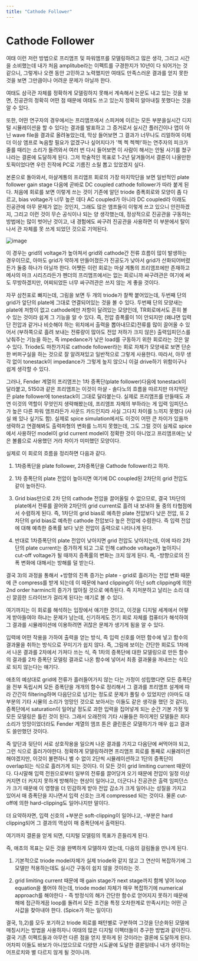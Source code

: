 ```yaml
---
title: "Cathode Follower"
---
```

# Cathode Follower


여태 이런 저런 방법으로 프리앰프 및 파워앰프를 모델링하려고 많은 생각, 그리고 시간을 소비했는데 내가 처음 amplitube라는 이펙트를 구경한지가 10년이 다 되어가는 것 같으니, 그렇게나 오랜 동안 고민하고 노력했지만 여태도 만족스러운 결과를 얻지 못한 것을 보면 그만큼이나 어려운 문제가 아닐까 한다. 




여태도 삼극관 자체를 정확하게 모델링하지 못해서 계속해서 논문도 내고 있는 것을 보면, 진공관의 정확히 어떤 점 때문에 여태도 쓰고 있는지 정확히 알아내질 못했다는 것을 알 수 있다. 




또한, 어떤 연구자의 경우에서는 프리앰프에서 스피커에 이르는 모든 부분을실시간 디지털 시뮬레이션을 할 수 있다는 결과를 발표하고 그 증거로서 실시간 플러긴이나 앱이 아닌 wave file을 결과로 올려놓았는데, 막상 들어보면 그 결과가 너무나도 리얼하여 이제 더 이상 앰프로 녹음할 필요가 없겠구나 싶어지다가 '첵 첵 첵첵!'하는 연주자의 피크가 줄를 때리는 소리가 들려와서 여러 번 다시 들어보면 이 사람이 해서는 안될 사기를 쳤구나라는 결론에 도달하게 된다. 그저 학술적인 목표로 1-2년 달겨들어서 결론이 나올만한 토픽이었다면 우린 진작에 PC로 기름진 소릴 뽑고 있었겠지 싶다.




본론으로 돌아와서, 마샬계통의 프리앰프 회로의 가장 마지막단을 보면 일반적인 plate follower gain stage 다음에 곧바로 DC coupled cathode follower가 따라 붙게 된다. 처음에 회로를 보면 이렇게 쓰는 것이 기존에 알던 triode 증폭회로와 모양이 좀 다르고, bias voltage가 너무 높은 데다 AC coupled가 아니라 DC coupled라 이래도 진공관에 아무 문제가 없는 것인지, 그래도 많은 앰프들이 이렇게 쓰고 있으니 안전하겠지, 그리고 이런 것이 무슨 공식이나 되는 양 생각했는데, 정상적으로 진공관을 구동하는 방법에는 많이 벗어난 것이고, 내 경험에도 싸구려 진공관을 사용하면 이 부분에서 탈이나서 관 자체를 못 쓰게 되었던 것으로 기억된다. 






![image](53d6b1de3b82f1f17e1791bb2bea6e8f.png)







이 경우는 grid의 voltage가 높아져서 grid와 cathode간 전류 흐름이 많이 발생하는 경우이므로, 아마도 grid가 약하게 만들어졌든가 진공도가 낮아서 grid가 산화되어버렸든가 둘중 하나가 아닐까 한다. 어쨋든 이런 회로는 마샬 계통의 프리앰프에만 존재하고 메사의 마크 시리즈라든가 펜더의 프리앰프에서는 없는 회로니까 싸구려관은 여기에 써도 무방하겠지만, 어찌되었든 너무 싸구려관은 쓰지 않는 게 좋을 것이다. 




자꾸 삼천포로 빠지는데, 그림을 보면 두 개의 triode가 찰짝 붙어있는데, 두번째 단의 grid가 앞단의 plate에 그대로 연결되어있는 것을 볼 수 있다. 두번째 단의 모양새는 plate에 저항이 없고 cathode에만 저항이 달려있는 모양인데, TR회로에서도 흔히 볼 수 있는 것이라 쉽게 그 기능을 알 수 있다. 즉, 전압 증폭률이 1이 안되지만 (왜냐면 입력단 전압과 같거나 비슷해야 하는 위치에서 출력을 뽑아내므로)전류를 많이 끌어올 수 있어서 (부하쪽으로 흘려 보내는 전류량이 많아도 전압 저하가 크지 않은) 출력임피던스를 낮춰주는 기능을 하는, 즉 impedance가 낮은 load를 구동하기 위한 회로라는 것은 알 수 있다. Triode도 마찬가지로 cathode follower라는 회로 자체가 모양새로 보면 단순한 버퍼구실을 하는 것으로 잘 알려져있고 일반적으로 그렇게 사용한다. 따라서, 아무 생각 없이 tonestack이 impedance가 그렇게 높지 않으니 이걸 drive하기 위함이구나 쉽게 생각할 수 있다. 




그러나, Fender 계열의 프리앰프는 1차 증폭단(plate follower)다음에 tonestack이 달라붙고, 5150과 같은 프리앰프는 이것이 마샬 - 솔다노의 흐름을 따르지만 마지막단은 plate follower에 tonestack이 그대로 달라붙는다. 실제로 프리앰프를 만들때도 과연 이것의 역할이 무엇인지 생략해봤는데, 프리앰프 자체의 부하라는 게 입력 임피던스가 높은 다른 파워 앰프라든가 사운드 카드인지라 사실 그다지 차이를 느끼지 못했다 (사실 왜 있나 싶기도 함). 실제로 spice simulation에서도 이것이 어떤 큰 차이가 있을까 생략하고 연결해봐도 출력파형의 변화를 느끼지 못했는데, 그도 그럴 것이 실제로 spice에서 사용하던 model이 grid current model이 정확한 것이 아니었고 프리앰프에는 낮은 볼륨으로 사용했던 거라 차이가 미미했던 모양이다.




실제로 이 회로의 흐름을 정리하면 다음과 같다.




1) 1차증폭단을 plate follower, 2차증폭단을 Cathode follower라고 하자.

2) 1차 증폭단의 plate 전압이 높아지면 여기에 DC coupled된 2차단의 grid 전압도 같이 높아진다.

3) Grid bias만으로 2차 단의 cathode 전압을 끌어올릴 수 없으므로, 결국 1차단의 plate에서 전류를 끌어와 2차단의 grid current로 흘려 내 보내야 둘 중의 타협점에서 수렴하게 된다. 즉, 1차단의 grid bias로 예측한 plate 전압보다 낮은 전압, 또 2차단의 grid bias로 예측한 cathode 전압보다 높은 전압에 수렴한다. 즉 입력 전압에 대해 예측한 증폭률 보다 낮은 전압이 출력으로 나타나게 된다.

4) 반대로 1차증폭단의 plate 전압이 낮아지면 grid 전압도 낮아지는데, 이에 따라 2차단의 plate current는 증가하게 되고 그로 인해 cathode voltage가 높아지니 cut-off voltage가 될 때까지 증폭률의 변화는 크지 않게 된다. 즉, -방향으로의 진폭 변화에 대해서는 방해를 덜 받는다.




결국 3)의 과정을 통해서 +방향의 진폭 증가는 plate - grid로 흘러가는 전압 변화 때문에 큰 compress를 받게 되는데 이 때문에 hard clipping이 아닌 soft clipping에 의한 2nd order harminc의 증가가 많아질 것으로 예측된다. 즉 지저분하고 날리는 소리 대신 깔끔한 드라이브가 걸리게 된다는 얘기로 볼 수 있다.




여기까지는 이 회로를 해석하는 입장에서 얘기한 것이고, 이것을 디지털 세계에서 어떻게 받아들여야 하냐는 문제가 남는데, 신기하게도 전기 회로 자체를 컴퓨터가 해석하여 그 결과를 시뮬레이션에 이용하려면 귀찮은 문제가 생기게 됨을 알 수 있다.




입력에 어떤 작용을 가하여 출력을 얻는 방식, 즉 입력 신호를 어떤 함수에 넣고 함수의 결과물을 취하는 방식으로 꾸미기가 쉽지 않다. 즉, 그림에 보이는 간단한 회로도 1차에서 나온 결과를 2차에서 가져다 쓰는 식, 즉 1차의 증폭단에 대한 모델링으로 만든 함수의 결과를 2차 증폭단 모델링 결과로 나온 함수에 넣어서 최종 결과물을 꺼내쓰는 식으로 되지 않는다는 얘기다. 




애초의 예상대로 grid에 전류가 흘러들어가지 않는 다는 가정이 성립했다면 모든 증폭단을 전부 독립시켜 모든 증폭단을 개개의 함수로 정리해서 그 결과를 프리앰프 설계에 따라 간간히 filtering하며 다음단으로 넘기는 정도로 문제가 풀릴 수 있었지만 (아마도 대부분의 기타 시뮬의 소리가 엉망인 것으로 보아서는 이들도 같은 생각을 했던 것 같다), 증폭단에서 saturation이 일어날 정도로 과한 입력을 집어넣게 되는 순간 기본 가정 및 모든 모델링은 틀린 것이 된다. 그래서 오래전의 기타 시뮬들은 하이게인 모델들은 죄다 소리가 엉망이었더라도 Fender 계열의 앰프 톤은 클린톤은 모델하기가 매우 쉽고 결과도 쓸만했던 것이다.




즉 앞단과 뒷단이 서로 상호작용을 일으켜 나온 결과를 가지고 다음단에 써먹어야 되고, 그런 식으로 흘러가야한다. 정확하게 모델링하려면 프리앰프 회로를 통째로 시뮬레이션해야겠지만, 이것이 불편하니 별 수 없이 2단씩 시뮬레이션하고 1단의 증폭단이 overlap되는 식으로 흘러가게 되는 것이다. 이 모든 것이 grid limiting current 때문이다. 다시말해 입력 전원으로부터 일부의 전류를 끌어당겨 오기 때문에 전압이 일정 이상 커지면 더 커지지 못하게 방해하는 현상이 일어나고, 더군다나 진공관은 출력 임피던스가 크기 때문에 이 영향을 더 민감하게 받아 전압 감소가 크게 일어나는 성질을 가지고 있어서 매 증폭단을 지나면서 입력 신호는 크게 compressed 되는 것이다. 물론 cut-off에 의한 hard-clipping도 일어나지만 말이다. 




더 요약하자면, 입력 신호의 +부분은 soft-clipping이 일어나고, -부분은 hard clipping되어 그 결과의 역상이 매 증폭단에서 출력된다. 




여기까지 결론을 얻게 되면, 디지털 모델링의 목표가 흔들리게 된다.




즉, 애초의 목표는 모든 것을 완벽하게 모델하자 였는데, 다음의 걸림돌을 만나게 된다.




1) 기본적으로 triode model자체가 실제 triode와 같지 않고 그 연산이 복잡하기에 그 모델만 적용하는데도 실시간 구동이 쉽지 않을 것이라는 것.

2) grid limiting current 때문에 매 gain stage가 next stage까지 함께 넣어 loop equation을 풀어야 하는데, triode model 자체가 매우 복잡하기에 numerical approach를 해야한다 - 즉 방정식의 해가 간단한 함수로 얻어지지 못하기 때문에 해에 접근하게끔 loop를 돌려서 모든 조건을 특정 오차한계로 만족시키는 어떤 근사값을 찾아내야 한다. (Spice가 하는 일이다)




결국, 1),2)를 모두 포기하고 triode 회로를 패턴별로 구분하여 그것을 단순화된 모델에 매칭시키는 방법을 사용하자니 여태의 많은 디지털 이펙터들이 추구한 방법과 같아진다. 결국 기존 이펙트들과 아무런 다른 점을 얻지 못하게 된 것이라는 결론에 도달하게 된다. 어차피 이들도 바보가 아니었으므로 다양한 시도끝에 도달한 결론일테니 내가 생각하는 어프로치와 별 다르지 않게 될 것이니까.





